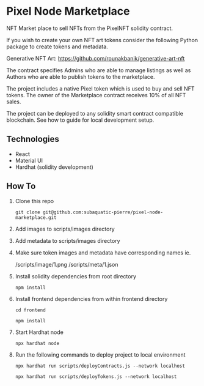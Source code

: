 # Pixel Node Marketplace

NFT Market place to sell NFTs from the PixelNFT solidity contract.

If you wish to create your own NFT art tokens consider the following Python package to create tokens and metadata.

Generative NFT Art: <https://github.com/rounakbanik/generative-art-nft>

The contract specifies Admins who are able to manage listings as well as Authors who are able to publish tokens to the marketplace.

The project includes a native Pixel token which is used to buy and sell NFT tokens. The owner of the Marketplace contract receives 10% of all NFT sales.

The project can be deployed to any solidity smart contract compatible blockchain. See how to guide for local development setup.

## Technologies

- React
- Material UI
- Hardhat (solidity development)

## How To

1. Clone this repo

   `git clone git@github.com:subaquatic-pierre/pixel-node-marketplace.git`

2. Add images to scripts/images directory
3. Add metadata to scripts/images directory
4. Make sure token images and metadata have corresponding names ie.

   /scripts/image/1.png
   /scripts/meta/1.json

5. Install solidity dependencies from root directory

   `npm install`

6. Install frontend dependencies from within frontend directory

   `cd frontend`

   `npm install`

7. Start Hardhat node

   `npx hardhat node`

8. Run the following commands to deploy project to local environment

   `npx hardhat run scripts/deployContracts.js --network localhost`

   `npx hardhat run scripts/deployTokens.js --network localhost`
